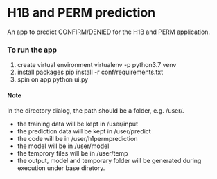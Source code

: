 # H1B and PERM prediction

An app to predict CONFIRM/DENIED for the H1B and PERM application.

### To run the app

1. create virtual environment
virtualenv -p python3.7 venv
2. install packages
pip install -r conf/requirements.txt
3. spin on app
python ui.py

#### Note

In the directory dialog, the path should be a folder, e.g. /user/.
* the training data will be kept in /user/input
* the prediction data will be kept in /user/predict
* the code will be in /user/h1permprediction
* the model will be in /user/model
* the temprory files will be in /user/temp
* the output, model and temporary folder will be generated during execution under base diretory.